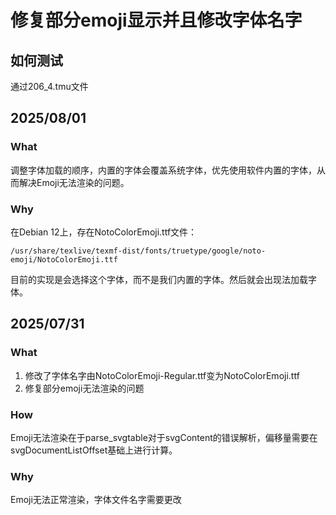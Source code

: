 # 修复部分emoji显示并且修改字体名字

## 如何测试
通过206_4.tmu文件

## 2025/08/01
### What
调整字体加载的顺序，内置的字体会覆盖系统字体，优先使用软件内置的字体，从而解决Emoji无法渲染的问题。

### Why
在Debian 12上，存在NotoColorEmoji.ttf文件：
```
/usr/share/texlive/texmf-dist/fonts/truetype/google/noto-emoji/NotoColorEmoji.ttf
```
目前的实现是会选择这个字体，而不是我们内置的字体。然后就会出现法加载字体。

## 2025/07/31

### What

1. 修改了字体名字由NotoColorEmoji-Regular.ttf变为NotoColorEmoji.ttf
2. 修复部分emoji无法渲染的问题

### How

Emoji无法渲染在于parse_svgtable对于svgContent的错误解析，偏移量需要在svgDocumentListOffset基础上进行计算。

### Why

Emoji无法正常渲染，字体文件名字需要更改